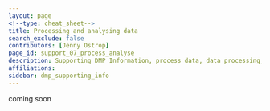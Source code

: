```yaml
---
layout: page
<!--type: cheat_sheet-->
title: Processing and analysing data
search_exclude: false
contributors: [Jenny Ostrop]
page_id: support_07_process_analyse
description: Supporting DMP Information, process data, data processing, analyse data, data analysis, analyze, analyzis
affiliations:
sidebar: dmp_supporting_info
---
```


coming soon